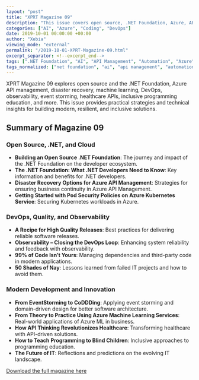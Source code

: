 ```yaml
---
layout: "post"
title: "XPRT Magazine 09"
description: "This issue covers open source, .NET Foundation, Azure, API management, machine learning, DevOps, observability, and more."
categories: ["AI", "Azure", "Coding", "DevOps"]
date: 2019-10-01 00:00:00 +00:00
author: "Xebia"
viewing_mode: "external"
permalink: "/2019-10-01-XPRT-Magazine-09.html"
excerpt_separator: <!--excerpt_end-->
tags: [".NET Foundation", "AI", "API Management", "Automation", "Azure", "Cloud", "Coding", "DevOps", "EventStorming", "Healthcare", "High Quality Releases", "Inclusive Education", "IT Future", "Machine Learning", "Magazines", "Observability", "Open Source", "Pod Security"]
tags_normalized: ["net foundation", "ai", "api management", "automation", "azure", "cloud", "coding", "devops", "eventstorming", "healthcare", "high quality releases", "inclusive education", "it future", "machine learning", "magazines", "observability", "open source", "pod security"]
---
```


XPRT Magazine 09 explores open source and the .NET Foundation, Azure API management, disaster recovery, machine learning, DevOps, observability, event storming, healthcare APIs, inclusive programming education, and more. This issue provides practical strategies and technical insights for building modern, resilient, and inclusive solutions.
<!--excerpt_end-->

## Summary of Magazine 09

### Open Source, .NET, and Cloud

- **Building an Open Source .NET Foundation**: The journey and impact of the .NET Foundation on the developer ecosystem.
- **The .NET Foundation: What .NET Developers Need to Know**: Key information and benefits for .NET developers.
- **Disaster Recovery Options for Azure API Management**: Strategies for ensuring business continuity in Azure API Management.
- **Getting Started with Pod Security Policies on Azure Kubernetes Service**: Securing Kubernetes workloads in Azure.

### DevOps, Quality, and Observability

- **A Recipe for High Quality Releases**: Best practices for delivering reliable software releases.
- **Observability – Closing the DevOps Loop**: Enhancing system reliability and feedback with observability.
- **99% of Code Isn’t Yours**: Managing dependencies and third-party code in modern applications.
- **50 Shades of Nay**: Lessons learned from failed IT projects and how to avoid them.

### Modern Development and Innovation

- **From EventStorming to CoDDDing**: Applying event storming and domain-driven design for better software architecture.
- **From Theory to Practice Using Azure Machine Learning Services**: Real-world applications of Azure ML in business.
- **How API Thinking Revolutionizes Healthcare**: Transforming healthcare with API-driven solutions.
- **How to Teach Programming to Blind Children**: Inclusive approaches to programming education.
- **The Future of IT**: Reflections and predictions on the evolving IT landscape.

[Download the full magazine here](https://xebia.com/media/2025/05/OOM2019136-Xpirit_XPRT_magazine_9_2019-online.pdf)
